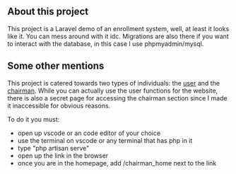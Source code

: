 ## About this project

This project is a Laravel demo of an enrollment system, well, at least it looks like it. You can mess around with it idc. Migrations are also there if you want to interact with the database, in this case I use phpmyadmin/mysql.

## Some other mentions

This project is catered towards two types of individuals: the <u>user</u> and the <u>chairman</u>. While you can actually use the user functions for the website, there is also a secret page for accessing the chairman section since I made it inaccessible for obvious reasons. 

To do it you must:

- open up vscode or an code editor of your choice
- use the terminal on vscode or any terminal that has php in it
- type "php artisan serve"
- open up the link in the browser
- once you are in the homepage, add /chairman_home next to the link
